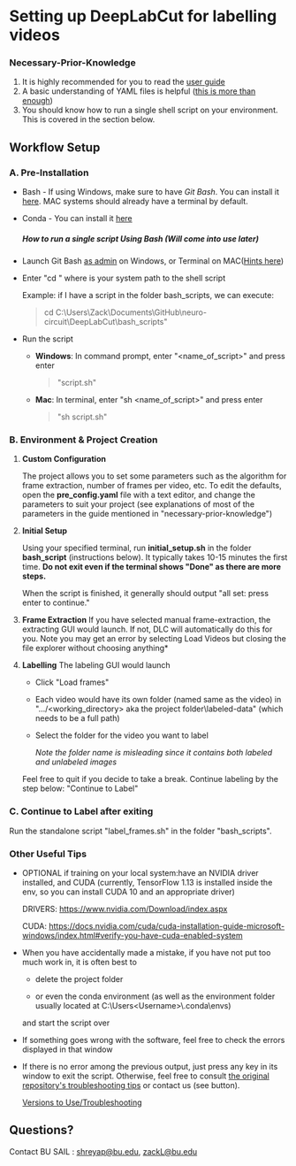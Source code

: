 # Setting up DeepLabCut for labelling videos

### Necessary-Prior-Knowledge

1. It is highly recommended for you to read the [user guide](<https://github.com/hicsail/neuro-circuit//blob/master/DLC_user_guide.pdf>)
2. A basic understanding of YAML files is helpful ([this is more than enough](<https://rollout.io/blog/yaml-tutorial-everything-you-need-get-started/>))
3. You should know how to run a single shell script on your environment. This is covered in the section below.

## Workflow Setup

### A. Pre-Installation

   - Bash - If using Windows, make sure to have *Git Bash*. You can install it [here](https://gitforwindows.org/). MAC systems should already have a terminal by default.
   - Conda - You can install it [here](<https://docs.conda.io/projects/conda/en/latest/user-guide/install/index.html>)

     ##### How to run a single script Using Bash (Will come into use later)
     

   - Launch Git Bash [as admin](https://www.groovypost.com/howto/make-windows-10-apps-always-run-with-administrator-privileges/) on Windows, or Terminal on MAC([Hints here](https://macpaw.com/how-to/use-terminal-on-mac))

   - Enter "cd <path>" where <path> is your system path to the shell script

     Example: if I have a script in the folder bash_scripts, we can execute:

        > cd C:\Users\Zack\Documents\GitHub\neuro-circuit\DeepLabCut\bash_scripts" 
    
   - Run the script

     - **Windows**:  In command prompt, enter "<name_of_script>" and press enter
        > "script.sh"

     - **Mac**: In terminal, enter "sh <name_of_script>" and press enter

       > "sh script.sh"


### B. Environment & Project Creation

1. **Custom Configuration** 

    The project allows you to set some parameters such as the algorithm for frame extraction, number of frames per video, etc. To edit the defaults, open the **pre_config.yaml** file with a text editor, and change the parameters to suit your project (see explanations of most of the parameters in the guide mentioned in "necessary-prior-knowledge")

2. **Initial Setup** 

    Using your specified terminal, run **initial_setup.sh** in the folder **bash_script** (instructions below). It typically takes 10-15 minutes the first time. **Do not exit even if the terminal shows "Done" as there are more steps.** 

    When the script is finished, it generally should output "all set: press enter to continue."

3. **Frame Extraction** If you have selected manual frame-extraction, the extracting GUI would launch. If not, DLC will automatically do this for you.
    Note you may get an error by selecting Load Videos but closing the file explorer without choosing anything*

4. **Labelling**  The labeling GUI would launch

   * Click "Load frames"
   * Each video would have its own folder (named same as the video) in ".../<working_directory> aka the project folder\labeled-data\" (which needs to be a full path)
   
   * Select the folder for the video you want to label

     *Note the folder name is misleading since it contains both labeled and unlabeled images*

   Feel free to quit if you decide to take a break. Continue labeling by the step below: "Continue to Label"

### C. Continue to Label after exiting

Run the standalone script "label_frames.sh" in the folder "bash_scripts".


### Other Useful Tips

  * OPTIONAL if training on your local system:have an NVIDIA driver installed, and CUDA (currently, TensorFlow 1.13 is installed inside the env, so you can install CUDA 10 and an appropriate driver)

     DRIVERS: https://www.nvidia.com/Download/index.aspx

     CUDA: https://docs.nvidia.com/cuda/cuda-installation-guide-microsoft-windows/index.html#verify-you-have-cuda-enabled-system
     
* When you have accidentally made a mistake, if you have not put too much work in, it is often best to 
  
  * delete the project folder 

  * or even the conda environment (as well as the environment folder usually located at C:\Users\<Username>\\.conda\envs) 

  and start the script over

* If something goes wrong with the software, feel free to check the errors displayed in that window

* If there is no error among the previous output, just press any key in its window to exit the script. Otherwise, feel free to consult [the original repository's troubleshooting tips](<https://github.com/AlexEMG/DeepLabCut/wiki/Troubleshooting-Tips>) or contact us (see button).

     [Versions to Use/Troubleshooting](https://github.com/AlexEMG/DeepLabCut/blob/master/docs/installation.md#troubleshooting)

## Questions?
Contact BU SAIL : shreyap@bu.edu, zackL@bu.edu
